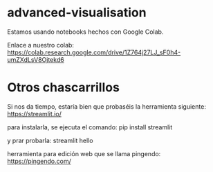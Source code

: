 # advanced-visualisation

Estamos usando notebooks hechos con Google Colab. 

Enlace a nuestro colab: https://colab.research.google.com/drive/1Z764j27LJ_sF0h4-umZXdLsV8Ojtekd6

# Otros chascarrillos

   Si nos da tiempo, estaría bien que probaséis la herramienta siguiente:
https://streamlit.io/

para instalarla, se ejecuta el comando:
pip install streamlit

y prar probarla:
streamlit hello

herramienta para edición web que se llama pingendo:
https://pingendo.com/
